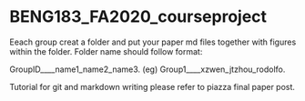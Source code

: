 # BENG183_FA2020_courseproject

Eeach group creat a folder and put your paper md files together with figures within the folder. 
Folder name should follow format: 

GroupID____name1_name2_name3.
(eg) Group1____xzwen_jtzhou_rodolfo.


Tutorial for git and markdown writing please refer to piazza final paper post.




